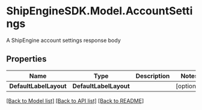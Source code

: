 # ShipEngineSDK.Model.AccountSettings
A ShipEngine account settings response body

## Properties

Name | Type | Description | Notes
------------ | ------------- | ------------- | -------------
**DefaultLabelLayout** | **DefaultLabelLayout** |  | [optional] 

[[Back to Model list]](../../README.md#documentation-for-models) [[Back to API list]](../../README.md#documentation-for-api-endpoints) [[Back to README]](../../README.md)

